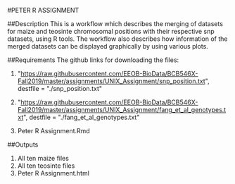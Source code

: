 #PETER R ASSIGNMENT

##Description
This is a workflow which describes the merging of datasets for maize and teosinte chromosomal positions with their respective snp datasets, using R tools. The workflow also describes how information of the merged datasets can be displayed graphically by using various plots.

##Requirements
The github links for downloading the files:
 
1. "https://raw.githubusercontent.com/EEOB-BioData/BCB546X-Fall2019/master/assignments/UNIX_Assignment/snp_position.txt", destfile = "./snp_position.txt"

1. "https://raw.githubusercontent.com/EEOB-BioData/BCB546X-Fall2019/master/assignments/UNIX_Assignment/fang_et_al_genotypes.txt", destfile = "./fang_et_al_genotypes.txt"

1. Peter R Assignment.Rmd

##Outputs
1. All ten maize files
1. All ten teosinte files
1. Peter R Assignment.html





